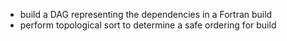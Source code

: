 - build a DAG representing the dependencies in a Fortran build
- perform topological sort to determine a safe ordering for build
